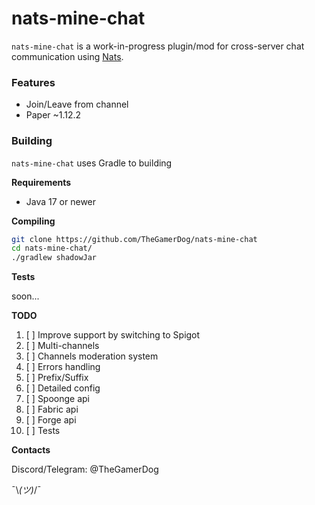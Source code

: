 # nats-mine-chat
 
`nats-mine-chat` is a work-in-progress plugin/mod for cross-server chat communication using [Nats](https://nats.io/). 

### Features
* Join/Leave from channel
* Paper ~1.12.2

### Building
`nats-mine-chat` uses Gradle to building

**Requirements**
* Java 17 or newer

**Compiling**

```bash
git clone https://github.com/TheGamerDog/nats-mine-chat
cd nats-mine-chat/
./gradlew shadowJar
```

**Tests**

soon...


**TODO**

1. [ ] Improve support by switching to Spigot
2. [ ] Multi-channels
3. [ ] Channels moderation system
4. [ ] Errors handling
5. [ ] Prefix/Suffix
6. [ ] Detailed config
7. [ ] Spoonge api
8. [ ] Fabric api
9. [ ] Forge api
10. [ ] Tests

**Contacts**

Discord/Telegram: @TheGamerDog

¯\\_(ツ)_/¯

